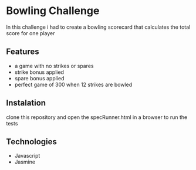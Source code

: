 # Bowling Challenge #

In this challenge i had to create a bowling scorecard that calculates the total score for one player

## Features ##
- a game with no strikes or spares
- strike bonus applied
- spare bonus applied
- perfect game of 300 when 12 strikes are bowled

## Instalation ##
clone this repository and open the specRunner.html in a browser to run the tests

## Technologies ##
- Javascript
- Jasmine


